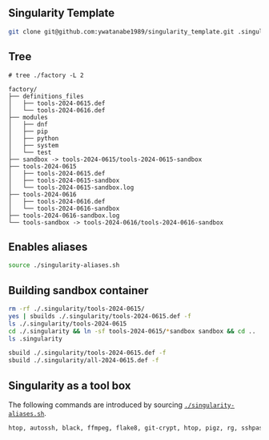 ## Singularity Template
```bash
git clone git@github.com:ywatanabe1989/singularity_template.git .singularity
```


## Tree

```
# tree ./factory -L 2

factory/
├── definitions_files
│   ├── tools-2024-0615.def
│   └── tools-2024-0616.def
├── modules
│   ├── dnf
│   ├── pip
│   ├── python
│   ├── system
│   └── test
├── sandbox -> tools-2024-0615/tools-2024-0615-sandbox
├── tools-2024-0615
│   ├── tools-2024-0615.def
│   ├── tools-2024-0615-sandbox
│   └── tools-2024-0615-sandbox.log
├── tools-2024-0616
│   ├── tools-2024-0616.def
│   └── tools-2024-0616-sandbox
├── tools-2024-0616-sandbox.log
└── tools-sandbox -> tools-2024-0616/tools-2024-0616-sandbox
```

## Enables aliases

``` bash
source ./singularity-aliases.sh
```

## Building sandbox container
``` bash
rm -rf ./.singularity/tools-2024-0615/
yes | sbuilds ./.singularity/tools-2024-0615.def -f
ls ./.singularity/tools-2024-0615
cd ./.singularity && ln -sf tools-2024-0615/*sandbox sandbox && cd ..
ls .singularity

sbuild ./.singularity/tools-2024-0615.def -f
sbuild ./.singularity/all-2024-0615.def -f
```

## Singularity as a tool box
The following commands are introduced by sourcing [`./singularity-aliases.sh`](./singularity-aliases.sh).
``` bash
htop, autossh, black, ffmpeg, flake8, git-crypt, htop, pigz, rg, sshpass, tree
```
